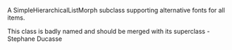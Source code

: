 A SimpleHierarchicalListMorph subclass supporting alternative fonts for all items.This class is badly named and should be merged with its superclass - Stephane Ducasse